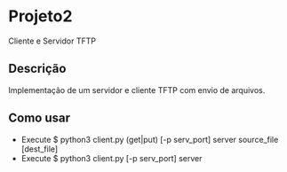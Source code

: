 # Projeto2
Cliente e Servidor TFTP

## Descrição
Implementação de um servidor e cliente TFTP com envio de arquivos.

## Como usar
- Execute $ python3 client.py (get|put) [-p serv_port] server source_file [dest_file]
- Execute $ python3 client.py [-p serv_port] server
